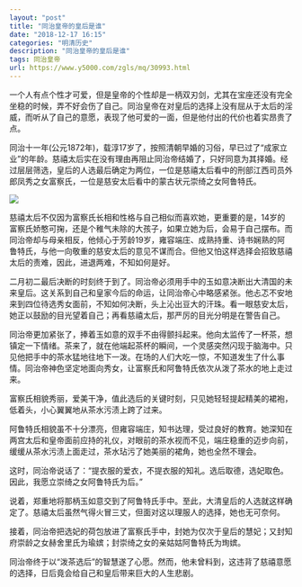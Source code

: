 ```yaml
---
layout: "post"
title: "同治皇帝的皇后是谁"
date: "2018-12-17 16:15"
categories: "明清历史"
description: "同治皇帝的皇后是谁"
tags: 同治皇帝
url: https://www.y5000.com/zgls/mq/30993.html
---
```






一个人有点个性才可爱，但是皇帝的个性却是一柄双刃剑，尤其在宝座还没有完全坐稳的时候，弄不好会伤了自己。同治皇帝在对皇后的选择上没有屈从于太后的淫威，而听从了自己的意愿，表现了他可爱的一面，但是他付出的代价也着实昂贵了点。

同治十一年(公元1872年)，载淳17岁了，按照清朝早婚的习俗，早已过了“成家立业”的年龄。慈禧太后实在没有理由再阻止同治帝结婚了，只好同意为其择婚。经过层层筛选，皇后的人选最后确定为两位，一位是慈禧太后看中的刑部江西司员外郎凤秀之女富察氏，一位是慈安太后看中的蒙古状元崇绮之女阿鲁特氏。

![](https://img.y5000.com/uploads/allimg/180621/8-1P621144A43a.jpg)

慈禧太后不仅因为富察氏长相和性格与自己相似而喜欢她，更重要的是，14岁的富察氏娇憨可掬，还是个稚气未除的大孩子，如果立她为后，会易于自己摆布。而同治帝却与母亲相反，他倾心于芳龄19岁，雍容端庄、成熟持重、诗书娴熟的阿鲁特氏，与他一向敬重的慈安太后的意见不谋而合。但他又怕这样选择会招致慈禧太后的责难，因此，进退两难，不知如何是好。

二月初二最后决断的时刻终于到了。同治帝必须用手中的玉如意决断出大清国的未来皇后。这关系到自己和皇家今后的命运，让同治帝心中略感紧张。他忐忑不安地来到四位待选秀女面前，不知如何决断，头上沁出豆大的汗珠。看一眼慈安太后，她正以鼓励的目光望着自己；再看慈禧太后，那严厉的目光分明是在警告自己。

同治帝更加紧张了，捧着玉如意的双手不由得颤抖起来。他向太监传了一杯茶，想镇定一下情绪。茶来了，就在他端起茶杯的瞬间，一个灵感突然闪现于脑海中。只见他把手中的茶水猛地往地下一泼。在场的人们大吃一惊，不知道发生了什么事情。同治帝神色坚定地面向秀女，让富察氏和阿鲁特氏依次从泼了茶水的地上走过来。

富察氏相貌秀丽，爱美干净，值此选后的关键时刻，只见她轻轻提起精美的裙袍，低着头，小心翼翼地从茶水污渍上跨了过来。

阿鲁特氏相貌虽不十分漂亮，但雍容端庄，知书达理，受过良好的教育。她深知在两宫太后和皇帝面前应持的礼仪，对眼前的茶水视而不见，端庄稳重的迈步向前，缓缓从茶水污渍上面走过，茶水玷污了她美丽的裙角，她也全然不理会。

这时，同治帝说话了：“提衣服的爱衣，不提衣服的知礼。选后取德，选妃取色。因此，我愿立崇绮之女阿鲁特氏为后。”

说着，郑重地将那柄玉如意交到了阿鲁特氏手中。至此，大清皇后的人选就这样确定了。慈禧太后虽然气得火冒三丈，但面对这以理服人的选择，她也无可奈何。

接着，同治帝把选妃的荷包放进了富察氏手中，封她为仅次于皇后的慧妃；又封知府崇龄之女赫舍里氏为瑜嫔；封崇绮之女的亲姑姑阿鲁特氏为珣嫔。

同治帝终于以“泼茶选后”的智慧遂了心愿。然而，他未曾料到，这违背了慈禧意愿的选择，日后竟会给自己和皇后带来巨大的人生悲剧。
